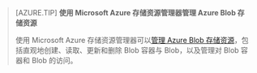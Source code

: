 > [AZURE.TIP] **使用 Microsoft Azure 存储资源管理器管理 Azure Blob 存储资源**
> 
> 使用 Microsoft Azure 存储资源管理器可以[管理 Azure Blob 存储资源](../articles/vs-azure-tools-storage-explorer-blobs.md)，包括直观地创建、读取、更新和删除 Blob 容器与 Blob，以及管理对 Blob 容器和 Blob 的访问。

<!---HONumber=AcomDC_0921_2016-->